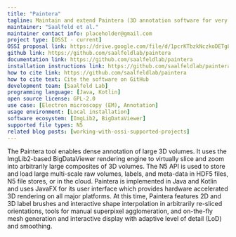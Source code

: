 ```yaml
---
title: "Paintera"
tagline: Maintain and extend Paintera (3D annotation software for very large volumes).
maintainer: "Saalfeld et al."
maintainer contact info: placeholder@gmail.com
project type: [OSSI - current]
OSSI proposal link: https://drive.google.com/file/d/1pcrKTbzkNczkoDETg8og-y5XzCdauVJ3/view
github link: https://github.com/saalfeldlab/paintera
documentation link: https://github.com/saalfeldlab/paintera
installation instructions link: https://github.com/saalfeldlab/paintera?tab=readme-ov-file#installation-and-usage
how to cite link: https://github.com/saalfeldlab/paintera
how to cite text: Cite the software on GitHub
development team: [Saalfeld Lab]
programming language: [Java, Kotlin]
open source license: GPL-2.0
use case: [Electron microscopy (EM), Annotation]
usage environment: [Local installation]
software ecosystem: [ImgLib2, BigDataViewer]
supported file types: N5
related blog posts: [working-with-ossi-supported-projects]
---
```


The Paintera tool enables dense annotation of large 3D volumes. It uses the ImgLib2-based BigDataViewer rendering engine to virtually slice and zoom into arbitrarily large composites of 3D volumes. The N5 API is used to store and load large multi-scale raw volumes, labels, and meta-data in HDF5 files, N5 file stores, or in the cloud. Paintera is implemented in Java and Kotlin and uses JavaFX for its user interface which provides hardware accelerated 3D rendering on all major platforms. At this time, Paintera features 2D and 3D label brushes and interactive shape interpolation in arbitrarily re-sliced orientations, tools for manual superpixel agglomeration, and on-the-fly mesh generation and interactive display with adaptive level of detail (LoD) and smoothing.
